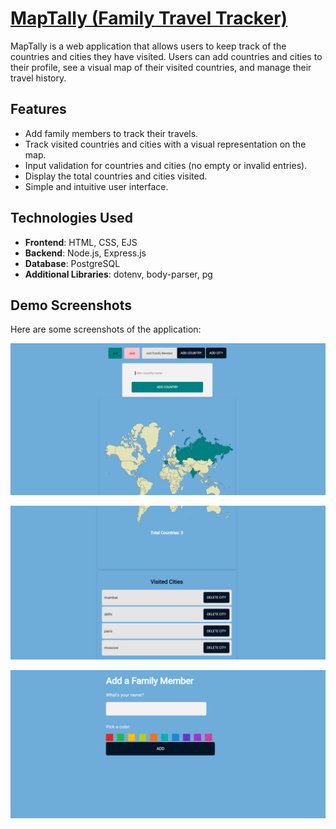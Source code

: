# [MapTally (Family Travel Tracker)](https://maptally.onrender.com)

MapTally is a web application that allows users to keep track of the countries and cities they have visited. Users can add countries and cities to their profile, see a visual map of their visited countries, and manage their travel history.

## Features

- Add family members to track their travels.
- Track visited countries and cities with a visual representation on the map.
- Input validation for countries and cities (no empty or invalid entries).
- Display the total countries and cities visited.
- Simple and intuitive user interface.

## Technologies Used

- **Frontend**: HTML, CSS, EJS
- **Backend**: Node.js, Express.js
- **Database**: PostgreSQL
- **Additional Libraries**: dotenv, body-parser, pg

## Demo Screenshots

Here are some screenshots of the application:

![S1](https://github.com/vaidika01/Family-Travel-Tracker/blob/master/public/demo/Screenshot%202024-08-14%20233659.png)

![S2](https://github.com/vaidika01/Family-Travel-Tracker/blob/master/public/demo/Screenshot%202024-08-14%20233943.png)

![S3](https://github.com/vaidika01/Family-Travel-Tracker/blob/master/public/demo/Screenshot%202024-08-14%20233958.png)




